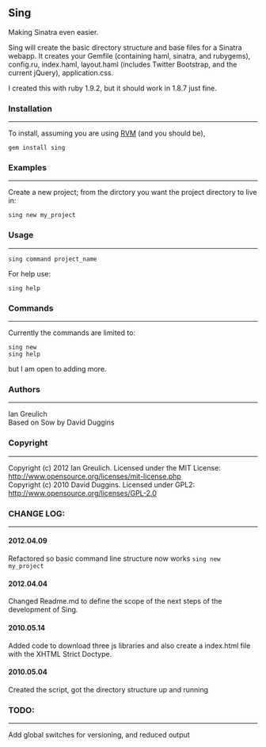 ## Sing
Making Sinatra even easier.

Sing will create the basic directory structure and base files for a Sinatra webapp. It creates your Gemfile (containing haml, sinatra, and rubygems), config.ru, index.haml, layout.haml (includes Twitter Bootstrap, and the current jQuery), application.css.

I created this with ruby 1.9.2, but it should work in 1.8.7 just fine.

### Installation
---
To install, assuming you are using [RVM](http://beginrescueend.com/) (and you should be),

    gem install sing

### Examples
---
Create a new project; from the dirctory you want the project directory to live in:

    sing new my_project

<!-- Other examples:

    sing -q new my_project
    sing --verbose new my_project
-->
### Usage
---
    sing command project_name

For help use:

    sing help

### Commands
---
Currently the commands are limited to:

    sing new
    sing help

but I am open to adding more.

<!-- ### Options
---
    -v, --version       Display the version  
    -q, --quiet         Output as little as possible, overrides verbose  
    -V, --verbose       Verbose output (default)
-->
### Authors
---
Ian Greulich  
Based on Sow by David Duggins

### Copyright
---
Copyright (c) 2012 Ian Greulich. Licensed under the MIT License:  
http://www.opensource.org/licenses/mit-license.php  
Copyright (c) 2010 David Duggins. Licensed under GPL2:  
http://www.opensource.org/licenses/GPL-2.0

### CHANGE LOG:
---
#### 2012.04.09
Refactored so basic command line structure now works ```sing new my_project```
#### 2012.04.04
Changed Readme.md to define the scope of the next steps of the development of Sing.
#### 2010.05.14
Added code to download three js libraries and also create a index.html file with the XHTML Strict Doctype.
#### 2010.05.04
Created the script, got the directory structure up and running

### TODO:
---
Add global switches for versioning, and reduced output
